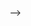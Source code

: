 <!--* AULA 2 -  CRIANDO REPOSITORIO -->
<!--! Nome do repositorio:  nodets-canil 
 - Criamos o readme para deixar os guias para uso do projeto
 - Criamos o gitignore usando template do node 
    - Bloqueia a inserção da pasta node_modules
    - e evita o uso das variáveis de ambiente.
- link do repositorio: https://github.com/KelltonHamaia/nodets-canil
- Clonado o repositório na pasta 02-projeto-canil
-->

<!--! iniciando o typescript e node no projeto
 comandos em ordem:
 1 - npm init -y -> Inicia o node
 2 - tsc --init -> cria arquivo de configuração do typescript
    - target deve ser ECS6
    - rootdir deve ser "./src"
    - outdir deve ser "./dist"
    - moduleResolution deve ser "node" -> ts vai saber que estamos mexendo com node
-->

<!--* Instalando as dependências do projeto: 
instalando as dependências na ordem: 
- npm install express 
- npm install mustache-express 
- npm install dotenv 
    - pode resumir em uma linha só:
    - npm install express mustache-express dotenv
-->

<!-- -> Instalando as dependências de desenvolvimentos - os TYPES:
instalando as dependências de desenvolvimentos na ordem: 
- npm install --save-dev @types/express @types/mustache-express @types/node
-->

<!-- _ Criando a pasta SRC  e criando o arquivo de servidor:
- Dentro, teremos o arquivo [server.ts]   
-->

<!--! LÊ AQUI MULA >:[ No arquivo package.json, criar o atalho do nodemon:

<!-- -> nodemon -e ts,json,mustache src/server.ts 
    NAO PODE TER ESPAÇO ENTRE AS VIRGULAS
-->
-->

<!--?--------------------------------------------------------------------------->

<!--* AULA 3 -->
<!--! CRIANDO O SERVIDOR COM O EXPRESS:
- importar express, dotenv, mustache e path.
    - express pra iniciar o server
    - dotenv pra variavel de ambiente
    - mustache pra template engine        
    - path para pasta publica
-->
    
<!--* Criar servidor e habilitar variavel de ambiente
- Executar o dotenv.config() -> habilita o uso do arquivo dotenv
- executar o express() -> Cria o server
 -->
     
<!--* - configurar o template engine:
    - server.set('view engine', 'mustache'); -> define que a view será do mustache
    - server.set('views', path.join(__dirname, 'views')); -> define a pasta views
    - server.engine('mustache', mustache()); -> define a engine como mustache
-->

<!-- -> Definindo a pasta public 
- Fora de src, na raiz, criar  pasta [public]
- server.use( express.static( path.join(__dirname, '../public/') ));
    - Comando acima define uma pasta com arquivos estaticos (css, img);

-->

<!-- _ Criando pasta auxiliar para o HTML
    - nome da pasta: _html
    - jogar os arquivos HTML baixados na aula 1 nessa pasta
    - Pegar a pasta images e css e jogar na pasta PUBLIC
-->

<!--?--------------------------------------------------------------------------->

<!--* Aula 4 -  CRIANDO AS ROTAS E OS CONTROLLERS -->

<!-- ! Criação das rotas:
-> Criação da pasta routes na pasta [src]
-> Dentro da pasta routes, criar o arquvo index.ts, que terá as rotas 
-->

<!-- * No arquivo index.ts
-> importar e iniciar o Router.
-> Exportar a rota como default  

-->

<!-- ! Configurando as rotas  
-> Primeiro a rota home ou index- > '/'
-->

<!-- * No arquivo do servidor:
-> Importar as rotas e usar as rotas
_ import mainRoutes from './routes/index';
_ server.use(mainRoutes);

! Criar a rota de erro 404: 

-->

<!-- -> IMPORTANTE: CRIAÇÃO DOS CONTROLLERS 
* Na posta SRC, criar a pasta CONTROLLERS.
* Na posta SRC, criar a pasta MODELS.

-> Teremos 4 rotas para visualização e 1 para a busca do input
-> Teremos apenas 2 controllers:
    ! 1 Para todas as 4 páginas: todos, cachorros, gatos e peixes, pois são a mesma página -> pageController
    * 1 Para a busca do input -> searchController
-->

<!-- -> Criação da ESTRUTURA DOS CONTROLLERS 

-> Criando para que possamos usar os controllers na index.ts
-> No controller estão as funções que serão utilizadas nas rotas!
* Criando a rota da home e armazenando na variavel 'home', que será exportada e depois utilizada no index. 

! Importar o controllers pageController e searchController no arquivo de rotas para ser utilizado no index.

-->

<!-- -> CRIAÇÃO DAS ROTAS   
-> Nos controllers, criamos as rotas 
-> NO ARQUIVO INDEX.TS, definimos a url das rotas e falamos qual função do controller será utilizada.

-->

<!--?--------------------------------------------------------------------------->

<!-- * Aula 5 -  SEPARANDO AS VIEWS
! Vamos subir algumas da alterações pro git:

1° - git add . -> Deixando todo mundo pronto pra dar commit
2º - git commit -am "base criada ->" Dar o commit
-->


